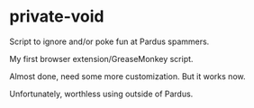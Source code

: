 private-void
============

Script to ignore and/or poke fun at Pardus spammers.

My first browser extension/GreaseMonkey script.

Almost done, need some more customization. But it works now.

Unfortunately, worthless using outside of Pardus.
